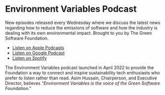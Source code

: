 # Environment Variables Podcast

New episodes released every Wednesday where we discuss the latest news regarding how to reduce the emissions of software and how the industry is dealing with its own environmental impact. Brought to you by The Green Software Foundation.

* [Listen on Apple Podcasts](https://podcasts.apple.com/us/podcast/environment-variables/id1618265745)
* [Listen on Google Podcast](https://podcasts.google.com/feed/aHR0cHM6Ly9mZWVkcy5iY2FzdC5mbS9lbnZpcm9ubWVudC12YXJpYWJsZXM=)
* [Listen on Spotify](https://open.spotify.com/show/4gynCMPIRC49vcO0hA8PGi)

The Environment Variables podcast launched in April 2022 to provide the Foundation a way to connect and inspire sustainability tech enthusiasts who prefer to listen rather than read. Asim Hussain, Chairperson, and Executive Director, believes _"Environment Variables is the voice of the Green Software Foundation."_
